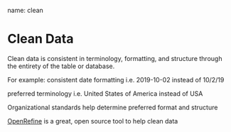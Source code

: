 name: clean
# Clean Data 

Clean data is consistent in terminology, formatting, and structure through the entirety of the table or database.

For example: 
consistent date formatting i.e. 2019-10-02 instead of 10/2/19

preferred terminology i.e. United States of America instead of USA

Organizational standards help determine preferred format and structure

[OpenRefine](https://www.openrefine.org) is a great, open source tool to help clean data
